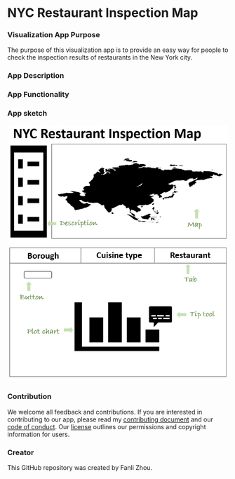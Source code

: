 # NYC Restaurant Inspection Map

### Visualization App Purpose

The purpose of this visualization app is to provide an easy way for people to check the inspection results of restaurants in the New York city.

### App Description


### App Functionality


### App sketch

![](img/sketch.PNG)

### Contribution

We welcome all feedback and contributions. If you are interested in contributing to our app, please read my [contributing document](https://github.com/flizhou/NYC_restaurant_inspection_map/blob/master/CONTRIBUTING.md) and our [code of conduct](https://github.com/flizhou/NYC_restaurant_inspection_map/blob/master/CODE_OF_CONDUCT.md). Our [license](https://github.com/flizhou/NYC_restaurant_inspection_map/blob/master/LICENSE) outlines our permissions and copyright information for users.

### Creator

This GitHub repository was created by Fanli Zhou.